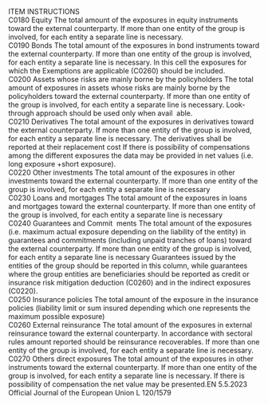  
ITEM  INSTRUCTIONS  
C0180  Equity  The total amount of the exposures in equity instruments toward the external counterparty. If 
more than one entity of the group is involved, for each entity a separate line is necessary.  
C0190  Bonds  The total amount of the exposures in bond instruments toward the external counterparty. If 
more than one entity of the group is involved, for each entity a separate line is necessary. In 
this cell the exposures for which the Exemptions are applicable (C0260) should be included.  
C0200  Assets whose risks are 
mainly borne by the 
policyholders  The total amount of exposures in assets whose risks are mainly borne by the policyholders 
toward the external counterparty. If more than one entity of the group is involved, for each 
entity a separate line is necessary. Look-through approach should be used only when avail ­
able.  
C0210  Derivatives  The total amount of the exposures in derivatives toward the external counterparty. If more 
than one entity of the group is involved, for each entity a separate line is necessary. The 
derivatives shall be reported at their replacement cost If there is possibility of compensations 
among the different exposures the data may be provided in net values (i.e. long exposure 
+short exposure).  
C0220  Other investments  The total amount of the exposures in other investments toward the external counterparty. If 
more than one entity of the group is involved, for each entity a separate line is necessary  
C0230  Loans and mortgages  The total amount of the exposures in loans and mortgages toward the external counterparty. 
If more than one entity of the group is involved, for each entity a separate line is necessary  
C0240  Guarantees and Commit ­
ments  The total amount of the exposures (i.e. maximum actual exposure depending on the liability 
of the entity) in guarantees and commitments (including unpaid tranches of loans) toward the 
external counterparty. If more than one entity of the group is involved, for each entity a 
separate line is necessary 
Guarantees issued by the entities of the group should be reported in this column, while 
guarantees where the group entities are beneficiaries should be reported as credit or insurance 
risk mitigation deduction (C0260) and in the indirect exposures (C0220).  
C0250  Insurance policies  The total amount of the exposure in the insurance policies (liability limit or sum insured 
depending which one represents the maximum possible exposure)  
C0260  External reinsurance  The total amount of the exposures in external reinsurance toward the external counterparty. 
In accordance with sectoral rules amount reported should be reinsurance recoverables. If 
more than one entity of the group is involved, for each entity a separate line is necessary.  
C0270  Others direct exposures  The total amount of the exposures in other instruments toward the external counterparty. If 
more than one entity of the group is involved, for each entity a separate line is necessary. If 
there is possibility of compensation the net value may be presented.EN  5.5.2023 Official Journal of the European Union L 120/1579